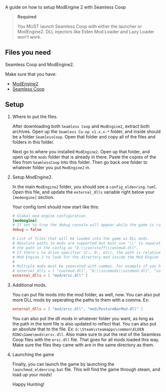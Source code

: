 

A guide on how to setup ModEngine 2 with Seamless Coop

> **Required**
>
> You MUST launch Seamless Coop with either the launcher or ModEngine2. DLL injectors like Elden Mod Loader and Lazy Loader
> won't work.
> 


## Files you need
Seamless Coop and ModEngine2.

Make sure that you have:
- [ModEngine2](https://github.com/soulsmods/ModEngine2/releases/latest)
- [Seamless Coop](https://www.nexusmods.com/eldenring/mods/510)

## Setup

1. Where to put the files.  

    After downloading both `Seamless Coop` and `ModEngine2`, extract both archives. Open up the `Seamless Co-op v1.x.x-*` folder, 
    and inside should be a folder `SeamlessCoop`. Open that folder and copy all of the files and folders in this folder.

    Next go to where you installed `ModEngine2`. Open up that folder, and open up the `mods` folder that is already in there.
    Paste the copies of the files from `SeamlessCoop` into this folder. Then go back one folder to whatever folder you put 
    `ModEngine2` in.


2. Setup ModEngine2.  

    In the main `ModEngine2` folder, you should see a `config_eldenring.toml`. Open this file, and update the `external_dlls` variable right below your
    `[modengine]` section.
   
    Your config toml should now start like this:

    ```toml
    # Global mod engine configuration
    [modengine]
    # If set to true the debug console will appear while the game is running
    debug = false
    
    # List of files that will be loaded into the game as DLL mods.
    # Absolute paths to mods are supported but must use '\\' to separate path items. For example, if your mod is at E:\coolstuff\coolmod.dll, you must enter
    # the path in the config as "E:\\coolstuff\\coolmod.dll".
    # If there's no drive specifier (C:, D:, etc), the path is relative to where the launcher is located. For example, having the path as "mod.dll" will tell
    # Mod Engine 2 to look for the directory mod inside the Mod Engine 2 directory with the launcher.
    #
    # Multiple mods must be separated with commas. For example if you have 3 mods, you will have something like the following:
    # external_dlls = [ "coolmod.dll", "D:\\nicemods\\nicemod.dll", "sosofolder\sosomod.dll" ]
    external_dlls = [ "mod/ersc.dll" ]
    ```


3. Additional mods.  

    You can put file mods into the mod folder, as well, now. You can also put more DLL mods by seperating the paths to them 
    with a comma. Ex:

    ```toml
    external_dlls = [ "mod/ersc.dll", "mod/PostureBarMod.dll" ]
    ```

    You can also put the dll mods in whatever folder you want, as long as the path in the toml file is also updated to reflect
    that. You can also put an absolute that to the file. Ex: `G:\Steam\steamapps\common\ELDEN RING\Game\mods\ersc.dll`. Also
    make sure to put the rest of the Seamless Coop files with the `ersc.dll` file. That goes for all mods loaded this way. Make
    sure the files they came with are in the same directory as them.

4. Launching the game  

    Finally, you can launch the game by launching the `launchmod_eldenring.bat` file. This will find the game through steam, 
    and load up your mods!

    Happy Hunting!
